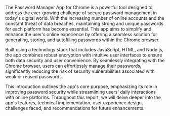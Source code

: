 
The Password Manager App for Chrome is a powerful tool designed to address the ever-growing challenge of secure password management in today's digital world. With the increasing number of online accounts and the constant threat of data breaches, maintaining strong and unique passwords for each platform has become essential. This app aims to simplify and enhance the user's online experience by offering a seamless solution for generating, storing, and autofilling passwords within the Chrome browser.

Built using a technology stack that includes JavaScript, HTML, and Node.js, the app combines robust encryption with intuitive user interfaces to ensure both data security and user convenience. By seamlessly integrating with the Chrome browser, users can effortlessly manage their passwords, significantly reducing the risk of security vulnerabilities associated with weak or reused passwords.

This introduction outlines the app's core purpose, emphasizing its role in improving password security while streamlining users' daily interactions with online platforms. Throughout this report, we will delve deeper into the app's features, technical implementation, user experience design, challenges faced, and recommendations for future enhancements.
